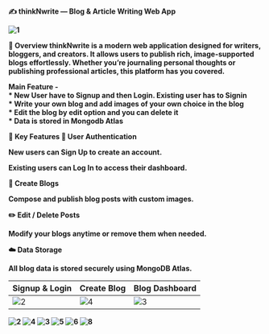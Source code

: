 <b>✍️ thinkNwrite — Blog & Article Writing Web App

![1](https://github.com/Aman2907/Blog-Application/assets/74008888/b885db73-8e33-41f8-b37c-3de3e7bab6a4)

🌟 Overview
thinkNwrite is a modern web application designed for writers, bloggers, and creators. It allows users to publish rich, image-supported blogs effortlessly. Whether you’re journaling personal thoughts or publishing professional articles, this platform has you covered.

Main Feature - <br />
    *  New User have to Signup and then Login. Existing user has to Signin <br />
    *  Write your own blog and add images of your own choice in the blog   <br />
    *  Edit the blog by edit option and you can delete it <br />
    *  Data is stored in Mongodb Atlas  <br /> 


🔑 Key Features
👤 User Authentication

New users can Sign Up to create an account.

Existing users can Log In to access their dashboard.

📝 Create Blogs

Compose and publish blog posts with custom images.

✏️ Edit / Delete Posts

Modify your blogs anytime or remove them when needed.

☁️ Data Storage

All blog data is stored securely using MongoDB Atlas.
  
   | Signup & Login                                                                                          | Create Blog                                                                                             | Blog Dashboard                                                                                          |
| ------------------------------------------------------------------------------------------------------- | ------------------------------------------------------------------------------------------------------- | ------------------------------------------------------------------------------------------------------- |
| ![2](https://github.com/Aman2907/Blog-Application/assets/74008888/18149167-f42f-438a-9d27-c10bbb72d9a1) | ![4](https://github.com/Aman2907/Blog-Application/assets/74008888/39258a90-6ed0-42cc-8b1f-a638c724dad5) | ![3](https://github.com/Aman2907/Blog-Application/assets/74008888/73469bc4-bfae-47f7-a87f-8c961f790021) |


![2](https://github.com/Aman2907/Blog-Application/assets/74008888/18149167-f42f-438a-9d27-c10bbb72d9a1)
![4](https://github.com/Aman2907/Blog-Application/assets/74008888/39258a90-6ed0-42cc-8b1f-a638c724dad5)
![3](https://github.com/Aman2907/Blog-Application/assets/74008888/73469bc4-bfae-47f7-a87f-8c961f790021)
![5](https://github.com/Aman2907/Blog-Application/assets/74008888/483e1109-919f-4bcc-8f09-ed8113ded790)
![6](https://github.com/Aman2907/Blog-Application/assets/74008888/313764d7-9929-4518-95b0-c08c9ff5390a)
![8](https://github.com/Aman2907/Blog-Application/assets/74008888/b9b8456d-2ed8-474e-bf26-1d7225f5bfdd)
